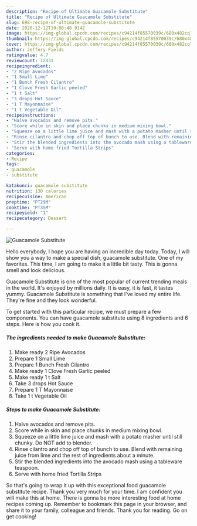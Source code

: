 ```yaml
---
description: "Recipe of Ultimate Guacamole Substitute"
title: "Recipe of Ultimate Guacamole Substitute"
slug: 698-recipe-of-ultimate-guacamole-substitute
date: 2020-12-12T19:08:48.914Z
image: https://img-global.cpcdn.com/recipes/c94214f85570039c/680x482cq70/guacamole-substitute-recipe-main-photo.jpg
thumbnail: https://img-global.cpcdn.com/recipes/c94214f85570039c/680x482cq70/guacamole-substitute-recipe-main-photo.jpg
cover: https://img-global.cpcdn.com/recipes/c94214f85570039c/680x482cq70/guacamole-substitute-recipe-main-photo.jpg
author: Jeffery Fields
ratingvalue: 4.7
reviewcount: 12431
recipeingredient:
- "2 Ripe Avocados"
- "1 Small Lime"
- "1 Bunch Fresh Cilantro"
- "1 Clove Fresh Garlic peeled"
- "1 t Salt"
- "3 drops Hot Sauce"
- "1 T Mayonnaise"
- "1 t Vegetable Oil"
recipeinstructions:
- "Halve avocados and remove pits."
- "Score while in skin and place chunks in medium mixing bowl."
- "Squeeze on a little lime juice and mash with a potato masher until still chunky. Do NOT add to blender."
- "Rinse cilantro and chop off top of bunch to use. Blend with remaining juice from lime and the rest of ingredients about a minute."
- "Stir the blended ingredients into the avocado mash using a tableware teaspoon."
- "Serve with home fried Tortilla Strips"
categories:
- Recipe
tags:
- guacamole
- substitute

katakunci: guacamole substitute 
nutrition: 130 calories
recipecuisine: American
preptime: "PT29M"
cooktime: "PT35M"
recipeyield: "1"
recipecategory: Dessert

---
```



![Guacamole Substitute](https://img-global.cpcdn.com/recipes/c94214f85570039c/680x482cq70/guacamole-substitute-recipe-main-photo.jpg)

Hello everybody, I hope you are having an incredible day today. Today, I will show you a way to make a special dish, guacamole substitute. One of my favorites. This time, I am going to make it a little bit tasty. This is gonna smell and look delicious.



Guacamole Substitute is one of the most popular of current trending meals in the world. It's enjoyed by millions daily. It is easy, it is fast, it tastes yummy. Guacamole Substitute is something that I've loved my entire life. They're fine and they look wonderful.


To get started with this particular recipe, we must prepare a few components. You can have guacamole substitute using 8 ingredients and 6 steps. Here is how you cook it.

<!--inarticleads1-->

##### The ingredients needed to make Guacamole Substitute:

1. Make ready 2 Ripe Avocados
1. Prepare 1 Small Lime
1. Prepare 1 Bunch Fresh Cilantro
1. Make ready 1 Clove Fresh Garlic peeled
1. Make ready 1 t Salt
1. Take 3 drops Hot Sauce
1. Prepare 1 T Mayonnaise
1. Take 1 t Vegetable Oil




<!--inarticleads2-->

##### Steps to make Guacamole Substitute:

1. Halve avocados and remove pits.
1. Score while in skin and place chunks in medium mixing bowl.
1. Squeeze on a little lime juice and mash with a potato masher until still chunky. Do NOT add to blender.
1. Rinse cilantro and chop off top of bunch to use. Blend with remaining juice from lime and the rest of ingredients about a minute.
1. Stir the blended ingredients into the avocado mash using a tableware teaspoon.
1. Serve with home fried Tortilla Strips




So that's going to wrap it up with this exceptional food guacamole substitute recipe. Thank you very much for your time. I am confident you will make this at home. There is gonna be more interesting food at home recipes coming up. Remember to bookmark this page in your browser, and share it to your family, colleague and friends. Thank you for reading. Go on get cooking!
